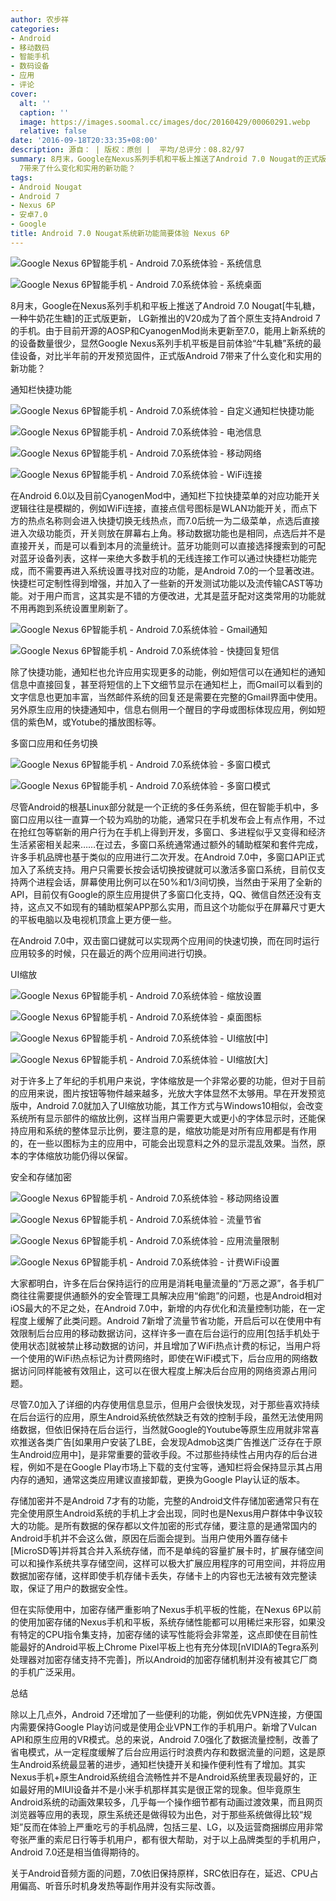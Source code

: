 ```yaml
---
author: 农步祥
categories:
- Android
- 移动数码
- 智能手机
- 数码设备
- 应用
- 评论
cover:
  alt: ''
  caption: ''
  image: https://images.soomal.cc/images/doc/20160429/00060291.webp
  relative: false
date: '2016-09-18T20:33:35+08:00'
description: 源自： | 版权：原创 |  平均/总评分：08.82/97
summary: 8月末，Google在Nexus系列手机和平板上推送了Android 7.0 Nougat的正式版更新，显然Google Nexus系列手机平板是目前体验“牛轧糖”系统的最佳设备，对比半年前的开发预览固件，正式版Android
  7带来了什么变化和实用的新功能？
tags:
- Android Nougat
- Android 7
- Nexus 6P
- 安卓7.0
- Google
title: Android 7.0 Nougat系统新功能简要体验 Nexus 6P
---
```


![Google Nexus 6P智能手机 - Android 7.0系统体验 - 系统信息](https://images.soomal.cc/images/doc/20160918/00063360_01.webp)



![Google Nexus 6P智能手机 - Android 7.0系统体验 - 系统桌面](https://images.soomal.cc/images/doc/20160918/00063361_01.webp)



8月末，Google在Nexus系列手机和平板上推送了Android 7.0 Nougat[牛轧糖，一种牛奶花生糖]的正式版更新，
  LG新推出的V20成为了首个原生支持Android 7的手机。由于目前开源的AOSP和CyanogenMod尚未更新至7.0，能用上新系统的的设备数量很少，显然Google Nexus系列手机平板是目前体验“牛轧糖”系统的最佳设备，对比半年前的开发预览固件，正式版Android 7带来了什么变化和实用的新功能？



通知栏快捷功能



![Google Nexus 6P智能手机 - Android 7.0系统体验 - 自定义通知栏快捷功能](https://images.soomal.cc/images/doc/20160918/00063362_01.webp)



![Google Nexus 6P智能手机 - Android 7.0系统体验 - 电池信息](https://images.soomal.cc/images/doc/20160918/00063363_01.webp)



![Google Nexus 6P智能手机 - Android 7.0系统体验 - 移动网络](https://images.soomal.cc/images/doc/20160918/00063364_01.webp)



![Google Nexus 6P智能手机 - Android 7.0系统体验 - WiFi连接](https://images.soomal.cc/images/doc/20160918/00063365_01.webp)



在Android 6.0以及目前CyanogenMod中，通知栏下拉快捷菜单的对应功能开关逻辑往往是模糊的，例如WiFi连接，直接点信号图标是WLAN功能开关，而点下方的热点名称则会进入快捷切换无线热点，而7.0后统一为二级菜单，点选后直接进入次级功能页，开关则放在屏幕右上角。移动数据功能也是相同，点选后并不是直接开关，而是可以看到本月的流量统计。蓝牙功能则可以直接选择搜索到的可配对蓝牙设备列表，这样一来绝大多数手机的无线连接工作可以通过快捷栏功能完成，而不需要再进入系统设置寻找对应的功能，是Android 7.0的一个显著改进。快捷栏可定制性得到增强，并加入了一些新的开发测试功能以及流传输CAST等功能。对于用户而言，这其实是不错的方便改进，尤其是蓝牙配对这类常用的功能就不用再跑到系统设置里刷新了。



![Google Nexus 6P智能手机 - Android 7.0系统体验 - Gmail通知](https://images.soomal.cc/images/doc/20160918/00063366_01.webp)



![Google Nexus 6P智能手机 - Android 7.0系统体验 - 快捷回复短信](https://images.soomal.cc/images/doc/20160918/00063367_01.webp)



除了快捷功能，通知栏也允许应用实现更多的动能，例如短信可以在通知栏的通知信息中直接回复，甚至将短信的上下文细节显示在通知栏上，而Gmail可以看到的文字信息也更加丰富，当然邮件系统的回复还是需要在完整的Gmail界面中使用。另外原生应用的快捷通知中，信息右侧用一个醒目的字母或图标体现应用，例如短信的紫色M，或Yotube的播放图标等。



多窗口应用和任务切换



![Google Nexus 6P智能手机 - Android 7.0系统体验 - 多窗口模式](https://images.soomal.cc/images/doc/20160918/00063368_01.webp)



![Google Nexus 6P智能手机 - Android 7.0系统体验 - 多窗口模式](https://images.soomal.cc/images/doc/20160918/00063369_01.webp)



尽管Android的根基Linux部分就是一个正统的多任务系统，但在智能手机中，多窗口应用以往一直算一个较为鸡肋的功能，通常只在手机发布会上有点作用，不过在抢红包等崭新的用户行为在手机上得到开发，多窗口、多进程似乎又变得和经济生活紧密相关起来……在过去，多窗口系统通常通过额外的辅助框架和套件完成，许多手机品牌也基于类似的应用进行二次开发。在Android 7.0中，多窗口API正式加入了系统支持。用户只需要长按会话切换按键就可以激活多窗口系统，目前仅支持两个进程会话，屏幕使用比例可以在50%和1/3间切换，当然由于采用了全新的API，目前仅有Google的原生应用提供了多窗口化支持，QQ、微信自然还没有支持，这点又不如现有的辅助框架APP那么实用，而且这个功能似乎在屏幕尺寸更大的平板电脑以及电视机顶盒上更方便一些。



在Android 7.0中，双击窗口键就可以实现两个应用间的快速切换，而在同时运行应用较多的时候，只在最近的两个应用间进行切换。



UI缩放



![Google Nexus 6P智能手机 - Android 7.0系统体验 - 缩放设置](https://images.soomal.cc/images/doc/20160918/00063370_01.webp)



![Google Nexus 6P智能手机 - Android 7.0系统体验 - 桌面图标](https://images.soomal.cc/images/doc/20160918/00063371_01.webp)



![Google Nexus 6P智能手机 - Android 7.0系统体验 - UI缩放[中]](https://images.soomal.cc/images/doc/20160918/00063377_01.webp)



![Google Nexus 6P智能手机 - Android 7.0系统体验 - UI缩放[大]](https://images.soomal.cc/images/doc/20160918/00063378_01.webp)



对于许多上了年纪的手机用户来说，字体缩放是一个非常必要的功能，但对于目前的应用来说，图片按钮等物件越来越多，光放大字体显然不太够用。早在开发预览版中，Android 7.0就加入了UI缩放功能，其工作方式与Windows10相似，会改变系统所有显示部件的缩放比例，这样当用户需要更大或更小的字体显示时，还能保持应用和系统的整体显示比例，要注意的是，缩放功能是对所有应用都是有作用的，在一些以图标为主的应用中，可能会出现意料之外的显示混乱效果。当然，原本的字体缩放功能仍得以保留。



安全和存储加密



![Google Nexus 6P智能手机 - Android 7.0系统体验 - 移动网络设置](https://images.soomal.cc/images/doc/20160918/00063372_01.webp)



![Google Nexus 6P智能手机 - Android 7.0系统体验 - 流量节省](https://images.soomal.cc/images/doc/20160918/00063373_01.webp)



![Google Nexus 6P智能手机 - Android 7.0系统体验 - 应用流量限制](https://images.soomal.cc/images/doc/20160918/00063374_01.webp)



![Google Nexus 6P智能手机 - Android 7.0系统体验 - 计费WiFi设置](https://images.soomal.cc/images/doc/20160918/00063375_01.webp)



大家都明白，许多在后台保持运行的应用是消耗电量流量的“万恶之源”，各手机厂商往往需要提供通额外的安全管理工具解决应用“偷跑”的问题，也是Android相对iOS最大的不足之处，在Android 7.0中，新增的内存优化和流量控制功能，在一定程度上缓解了此类问题。Android 7新增了流量节省功能，开启后可以在使用中有效限制后台应用的移动数据访问，这样许多一直在后台运行的应用[包括手机处于使用状态]就被禁止移动数据的访问，并且增加了WiFi热点计费的标记，当用户将一个使用的WiFi热点标记为计费网络时，即使在WiFi模式下，后台应用的网络数据访问同样能被有效阻止，这可以在很大程度上解决后台应用的网络资源占用问题。



尽管7.0加入了详细的内存使用信息显示，但用户会很快发现，对于那些喜欢持续在后台运行的应用，原生Android系统依然缺乏有效的控制手段，虽然无法使用网络数据，但依旧保持在后台运行，当然就Google的Youtube等原生应用就非常喜欢推送各类广告[如果用户安装了LBE，会发现Admob这类广告推送广泛存在于原生Android应用中]，是非常重要的营收手段。不过那些持续性占用内存的后台进程，例如不是在Google Play市场上下载的支付宝等，通知栏将会保持显示其占用内存的通知，通常这类应用建议直接卸载，更换为Google Play认证的版本。



存储加密并不是Android 7才有的功能，完整的Android文件存储加密通常只有在完全使用原生Android系统的手机上才会出现，同时也是Nexus用户群体中争议较大的功能。是所有数据的保存都以文件加密的形式存储，要注意的是通常国内的Android手机并不会这么做，原因在后面会提到。当用户使用外置存储卡[MicroSD等]并将其合并入系统存储，而不是单纯的容量扩展卡时，扩展存储空间可以和操作系统共享存储空间，这样可以极大扩展应用程序的可用空间，并将应用数据加密存储，这样即使手机存储卡丢失，存储卡上的内容也无法被有效完整读取，保证了用户的数据安全性。



但在实际使用中，加密存储严重影响了Nexus手机平板的性能，在Nexus 6P以前的使用加密存储的Nexus手机和平板，系统存储性能都可以用稀烂来形容，如果没有特定的CPU指令集支持，加密存储的读写性能将会非常差，这点即使在目前性能最好的Android平板上Chrome Pixel平板上也有充分体现[nVIDIA的Tegra系列处理器对加密存储支持不完善]，所以Android的加密存储机制并没有被其它厂商的手机广泛采用。



总结



除以上几点外，Android 7还增加了一些便利的功能，例如优先VPN连接，方便国内需要保持Google Play访问或是使用企业VPN工作的手机用户。新增了Vulcan API和原生应用的VR模式。总的来说，Android 7.0强化了数据流量控制，改善了省电模式，从一定程度缓解了后台应用运行时浪费内存和数据流量的问题，这是原生Android系统最显著的进步，通知栏快捷开关和操作便利性有了增加。其实Nexus手机+原生Android系统组合流畅性并不是Android系统里表现最好的，正如最好用的MIUI设备并不是小米手机那样其实是很正常的现象。但毕竟原生Android系统的动画效果较多，几乎每一个操作细节都有动画过渡效果，而且网页浏览器等应用的表现，原生系统还是做得较为出色，对于那些系统做得比较“规矩”反而在体验上严重吃亏的手机品牌，包括三星、LG，以及运营商捆绑应用非常夸张严重的索尼日行等手机用户，都有很大帮助，对于以上品牌类型的手机用户，Android 7.0还是相当值得期待的。



关于Android音频方面的问题，7.0依旧保持原样，SRC依旧存在，延迟、CPU占用偏高、听音乐时机身发热等副作用并没有实际改善。